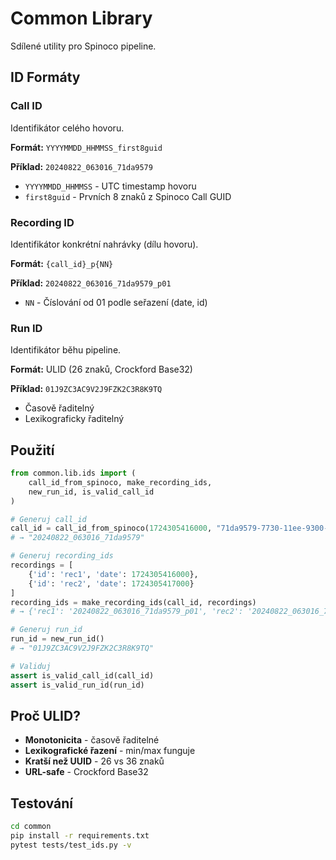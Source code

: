 # Common Library

Sdílené utility pro Spinoco pipeline.

## ID Formáty

### Call ID
Identifikátor celého hovoru.

**Formát:** `YYYYMMDD_HHMMSS_first8guid`

**Příklad:** `20240822_063016_71da9579`

- `YYYYMMDD_HHMMSS` - UTC timestamp hovoru
- `first8guid` - Prvních 8 znaků z Spinoco Call GUID

### Recording ID  
Identifikátor konkrétní nahrávky (dílu hovoru).

**Formát:** `{call_id}_p{NN}`

**Příklad:** `20240822_063016_71da9579_p01`

- `NN` - Číslování od 01 podle seřazení (date, id)

### Run ID
Identifikátor běhu pipeline.

**Formát:** ULID (26 znaků, Crockford Base32)

**Příklad:** `01J9ZC3AC9V2J9FZK2C3R8K9TQ`

- Časově řaditelný
- Lexikograficky řaditelný

## Použití

```python
from common.lib.ids import (
    call_id_from_spinoco, make_recording_ids, 
    new_run_id, is_valid_call_id
)

# Generuj call_id
call_id = call_id_from_spinoco(1724305416000, "71da9579-7730-11ee-9300-a3a8e273fd52")
# → "20240822_063016_71da9579"

# Generuj recording_ids
recordings = [
    {'id': 'rec1', 'date': 1724305416000},
    {'id': 'rec2', 'date': 1724305417000}
]
recording_ids = make_recording_ids(call_id, recordings)
# → {'rec1': '20240822_063016_71da9579_p01', 'rec2': '20240822_063016_71da9579_p02'}

# Generuj run_id
run_id = new_run_id()
# → "01J9ZC3AC9V2J9FZK2C3R8K9TQ"

# Validuj
assert is_valid_call_id(call_id)
assert is_valid_run_id(run_id)
```

## Proč ULID?

- **Monotonicita** - časově řaditelné
- **Lexikografické řazení** - min/max funguje
- **Kratší než UUID** - 26 vs 36 znaků
- **URL-safe** - Crockford Base32

## Testování

```bash
cd common
pip install -r requirements.txt
pytest tests/test_ids.py -v
```
